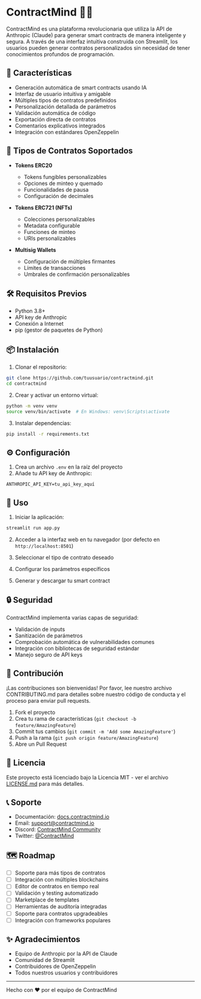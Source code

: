 # ContractMind 🤖📜

ContractMind es una plataforma revolucionaria que utiliza la API de Anthropic (Claude) para generar smart contracts de manera inteligente y segura. A través de una interfaz intuitiva construida con Streamlit, los usuarios pueden generar contratos personalizados sin necesidad de tener conocimientos profundos de programación.

## 🌟 Características

- Generación automática de smart contracts usando IA
- Interfaz de usuario intuitiva y amigable
- Múltiples tipos de contratos predefinidos
- Personalización detallada de parámetros
- Validación automática de código
- Exportación directa de contratos
- Comentarios explicativos integrados
- Integración con estándares OpenZeppelin

## 🚀 Tipos de Contratos Soportados

- **Tokens ERC20**
  - Tokens fungibles personalizables
  - Opciones de minteo y quemado
  - Funcionalidades de pausa
  - Configuración de decimales

- **Tokens ERC721 (NFTs)**
  - Colecciones personalizables
  - Metadata configurable
  - Funciones de minteo
  - URIs personalizables

- **Multisig Wallets**
  - Configuración de múltiples firmantes
  - Límites de transacciones
  - Umbrales de confirmación personalizables

## 🛠️ Requisitos Previos

- Python 3.8+
- API key de Anthropic
- Conexión a Internet
- pip (gestor de paquetes de Python)

## 📦 Instalación

1. Clonar el repositorio:
```bash
git clone https://github.com/tuusuario/contractmind.git
cd contractmind
```

2. Crear y activar un entorno virtual:
```bash
python -m venv venv
source venv/bin/activate  # En Windows: venv\Scripts\activate
```

3. Instalar dependencias:
```bash
pip install -r requirements.txt
```

## ⚙️ Configuración

1. Crea un archivo `.env` en la raíz del proyecto
2. Añade tu API key de Anthropic:
```env
ANTHROPIC_API_KEY=tu_api_key_aquí
```

## 🚀 Uso

1. Iniciar la aplicación:
```bash
streamlit run app.py
```

2. Acceder a la interfaz web en tu navegador (por defecto en `http://localhost:8501`)

3. Seleccionar el tipo de contrato deseado

4. Configurar los parámetros específicos

5. Generar y descargar tu smart contract

## 🔒 Seguridad

ContractMind implementa varias capas de seguridad:

- Validación de inputs
- Sanitización de parámetros
- Comprobación automática de vulnerabilidades comunes
- Integración con bibliotecas de seguridad estándar
- Manejo seguro de API keys

## 🤝 Contribución

¡Las contribuciones son bienvenidas! Por favor, lee nuestro archivo CONTRIBUTING.md para detalles sobre nuestro código de conducta y el proceso para enviar pull requests.

1. Fork el proyecto
2. Crea tu rama de características (`git checkout -b feature/AmazingFeature`)
3. Commit tus cambios (`git commit -m 'Add some AmazingFeature'`)
4. Push a la rama (`git push origin feature/AmazingFeature`)
5. Abre un Pull Request

## 📝 Licencia

Este proyecto está licenciado bajo la Licencia MIT - ver el archivo [LICENSE.md](LICENSE.md) para más detalles.

## 📞 Soporte

- Documentación: [docs.contractmind.io](https://docs.contractmind.io)
- Email: support@contractmind.io
- Discord: [ContractMind Community](https://discord.gg/contractmind)
- Twitter: [@ContractMind](https://twitter.com/contractmind)

## 🗺️ Roadmap

- [ ] Soporte para más tipos de contratos
- [ ] Integración con múltiples blockchains
- [ ] Editor de contratos en tiempo real
- [ ] Validación y testing automatizado
- [ ] Marketplace de templates
- [ ] Herramientas de auditoría integradas
- [ ] Soporte para contratos upgradeables
- [ ] Integración con frameworks populares

## ✨ Agradecimientos

- Equipo de Anthropic por la API de Claude
- Comunidad de Streamlit
- Contribuidores de OpenZeppelin
- Todos nuestros usuarios y contribuidores

---
Hecho con ❤️ por el equipo de ContractMind
